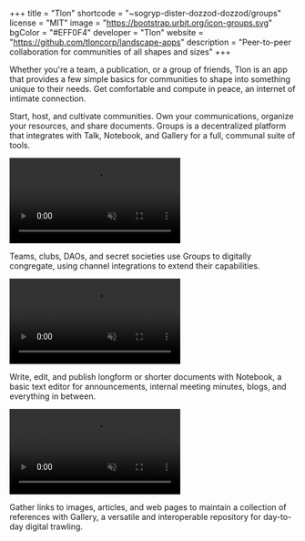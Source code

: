 +++
title = "Tlon"
shortcode = "~sogryp-dister-dozzod-dozzod/groups"
license = "MIT"
image = "https://bootstrap.urbit.org/icon-groups.svg"
bgColor = "#EFF0F4"
developer = "Tlon"
website = "https://github.com/tloncorp/landscape-apps"
description = "Peer-to-peer collaboration for communities of all shapes and sizes"
+++

Whether you're a team, a publication, or a group of friends, Tlon is an app that provides a few simple basics for communities to shape into something unique to their needs. Get comfortable and compute in peace, an internet of intimate connection.

Start, host, and cultivate communities. Own your communications, organize your resources, and share documents. Groups is a decentralized platform that integrates with Talk, Notebook, and Gallery for a full, communal suite of tools.

  <video autoPlay muted loop playsInline>
    <source
      src="https://storage.googleapis.com/media.urbit.org/site/ecosystem/applications/groups-create-a-group.webm"
      type="video/webm"
    />
  </video>

Teams, clubs, DAOs, and secret societies use Groups to digitally congregate, using channel integrations to extend their capabilities.

  <video autoPlay muted loop playsInline>
    <source
      src="https://storage.googleapis.com/media.urbit.org/site/ecosystem/applications/groups-create-a-channel.webm"
      type="video/webm"
    />
  </video>

Write, edit, and publish longform or shorter documents with Notebook, a basic text editor for announcements, internal meeting minutes, blogs, and everything in between.

  <video autoPlay muted loop playsInline>
    <source
      src="https://storage.googleapis.com/media.urbit.org/site/ecosystem/applications/notebooks.webm"
      type="video/webm"
    />
  </video>


Gather links to images, articles, and web pages to maintain a collection of references with Gallery, a versatile and interoperable repository for day-to-day digital trawling.
